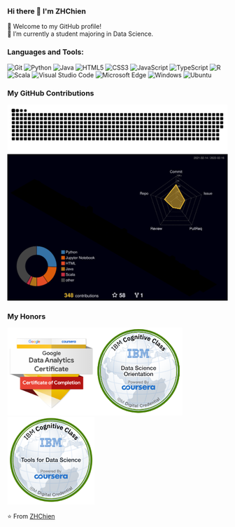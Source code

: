 ### Hi there 👋 I'm ZHChien
🎉 Welcome to my GitHub profile!  
🔭 I’m currently a student majoring in Data Science. 

### Languages and Tools:
![Git](https://img.shields.io/badge/Git-F05032?style=flat-square&logo=Git&logoColor=white)
![Python](https://img.shields.io/badge/Python-3776AB?style=flat-square&logo=Python&logoColor=white)
![Java](https://img.shields.io/badge/Java-ED8B00?style=flat-square&logo=java&logoColor=white)
![HTML5](https://img.shields.io/badge/HTML5-E34F26?style=flat-square&logo=html5&logoColor=white)
![CSS3](https://img.shields.io/badge/CSS3-1572B6?style=flat-square&logo=css3&logoColor=white)
![JavaScript](https://img.shields.io/badge/JavaScript-F7DF1E?style=flat-square&logo=JavaScript&logoColor=white)
![TypeScript](https://img.shields.io/badge/TypeScript-007ACC?style=flat-square&logo=typescript&logoColor=white)
![R](https://img.shields.io/badge/R-276DC3?style=flat-square&logo=r&logoColor=white)
![Scala](https://img.shields.io/badge/Scala-DC322F?style=flat-square&logo=scala&logoColor=white)
![Visual Studio Code](https://img.shields.io/badge/Visual_Studio_Code-007ACC?style=flat-square&logo=Visual-Studio-Code&logoColor=white)
![Microsoft Edge](https://img.shields.io/badge/Microsoft_Edge-0078D7?style=flat-square&logo=Microsoft-Edge&logoColor=white)
![Windows](https://img.shields.io/badge/Windows-0078D6?style=flat-square&logo=windows&logoColor=white)
![Ubuntu](https://img.shields.io/badge/Ubuntu-E95420?style=flat-square&logo=ubuntu&logoColor=white)

### My GitHub Contributions

![](./snakes/github-contribution-grid-snake.svg)
![](./profile-3d-contrib/profile-night-rainbow.svg)

### My Honors
<img src="./badges/google-data-analytics-professional-certificate.1.png" width="200px"><img src="./badges/data-science-orientation.png" width="200px"><img src="./badges/tools-for-data-science.png" width="200px">


<!-- ### My GitHub Stats

![ZhChain's GitHub stats](https://github-readme-stats.vercel.app/api?username=dukechain2333&show_icons=true&theme=radical) -->
<!-- ![Top Langs](https://github-readme-stats.vercel.app/api/top-langs/?username=dukechain2333&theme=radical&layout=compact) -->

⭐️ From [ZHChien](https://github.com/dukechain2333)
